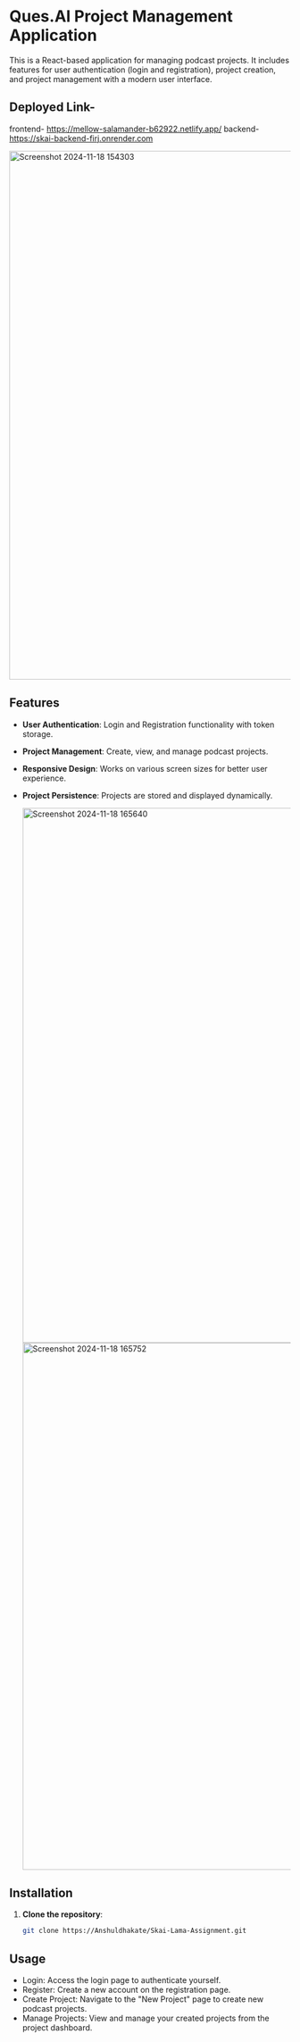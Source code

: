 # Ques.AI Project Management Application

This is a React-based application for managing podcast projects. It includes features for user authentication (login and registration), project creation, and project management with a modern user interface.

## Deployed Link-
frontend- https://mellow-salamander-b62922.netlify.app/
backend- https://skai-backend-firj.onrender.com



<img width="947" alt="Screenshot 2024-11-18 154303" src="https://github.com/user-attachments/assets/53887dd5-dcfc-424f-87fa-b064f0a0982d">


## Features

- **User Authentication**: Login and Registration functionality with token storage.
- **Project Management**: Create, view, and manage podcast projects.
- **Responsive Design**: Works on various screen sizes for better user experience.
- **Project Persistence**: Projects are stored and displayed dynamically.

  <img width="958" alt="Screenshot 2024-11-18 165640" src="https://github.com/user-attachments/assets/645efc45-3b7d-41cd-8b5d-87d4b6b60637">

  <img width="944" alt="Screenshot 2024-11-18 165752" src="https://github.com/user-attachments/assets/63855268-9733-4852-80a3-827f2427ee89">

## Installation

1. **Clone the repository**:
   ```bash
   git clone https://Anshuldhakate/Skai-Lama-Assignment.git
   
## Usage
- Login: Access the login page to authenticate yourself.
- Register: Create a new account on the registration page.
- Create Project: Navigate to the "New Project" page to create new podcast projects.
- Manage Projects: View and manage your created projects from the project dashboard.
